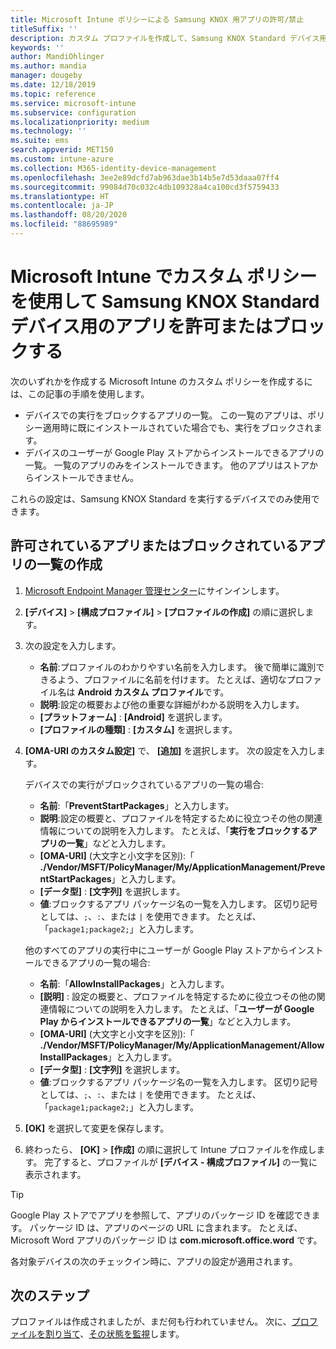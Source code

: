 ```yaml
---
title: Microsoft Intune ポリシーによる Samsung KNOX 用アプリの許可/禁止
titleSuffix: ''
description: カスタム プロファイルを作成して、Samsung KNOX Standard デバイス用のアプリを許可またはブロックします。
keywords: ''
author: MandiOhlinger
ms.author: mandia
manager: dougeby
ms.date: 12/18/2019
ms.topic: reference
ms.service: microsoft-intune
ms.subservice: configuration
ms.localizationpriority: medium
ms.technology: ''
ms.suite: ems
search.appverid: MET150
ms.custom: intune-azure
ms.collection: M365-identity-device-management
ms.openlocfilehash: 3ee2e89dcfd7ab963dae3b14b5e7d53daaa07ff4
ms.sourcegitcommit: 99084d70c032c4db109328a4ca100cd3f5759433
ms.translationtype: HT
ms.contentlocale: ja-JP
ms.lasthandoff: 08/20/2020
ms.locfileid: "88695989"
---
```

# <a name="use-custom-policies-in-microsoft-intune-to-allow-and-block-apps-for-samsung-knox-standard-devices"></a>Microsoft Intune でカスタム ポリシーを使用して Samsung KNOX Standard デバイス用のアプリを許可またはブロックする 

次のいずれかを作成する Microsoft Intune のカスタム ポリシーを作成するには、この記事の手順を使用します。

- デバイスでの実行をブロックするアプリの一覧。 この一覧のアプリは、ポリシー適用時に既にインストールされていた場合でも、実行をブロックされます。
- デバイスのユーザーが Google Play ストアからインストールできるアプリの一覧。 一覧のアプリのみをインストールできます。 他のアプリはストアからインストールできません。

これらの設定は、Samsung KNOX Standard を実行するデバイスでのみ使用できます。

## <a name="create-an-allowed-or-blocked-app-list"></a>許可されているアプリまたはブロックされているアプリの一覧の作成

1. [Microsoft Endpoint Manager 管理センター](https://go.microsoft.com/fwlink/?linkid=2109431)にサインインします。
2. **[デバイス]**  >  **[構成プロファイル]**  >  **[プロファイルの作成]** の順に選択します。
3. 次の設定を入力します。

    - **名前**:プロファイルのわかりやすい名前を入力します。 後で簡単に識別できるよう、プロファイルに名前を付けます。 たとえば、適切なプロファイル名は **Android カスタム プロファイル**です。
    - **説明**:設定の概要および他の重要な詳細がわかる説明を入力します。
    - **[プラットフォーム]** : **[Android]** を選択します。
    - **[プロファイルの種類]** : **[カスタム]** を選択します。

4. **[OMA-URI のカスタム設定]** で、 **[追加]** を選択します。 次の設定を入力します。

    デバイスでの実行がブロックされているアプリの一覧の場合:

    - **名前**:「**PreventStartPackages**」と入力します。
    - **説明**:設定の概要と、プロファイルを特定するために役立つその他の関連情報についての説明を入力します。 たとえば、「**実行をブロックするアプリの一覧**」などと入力します。
    - **[OMA-URI]** (大文字と小文字を区別):「 **./Vendor/MSFT/PolicyManager/My/ApplicationManagement/PreventStartPackages**」と入力します。
    - **[データ型]** : **[文字列]** を選択します。
    - **値**:ブロックするアプリ パッケージ名の一覧を入力します。 区切り記号としては、`;`、`:`、または `|` を使用できます。 たとえば、「`package1;package2;`」と入力します。

   他のすべてのアプリの実行中にユーザーが Google Play ストアからインストールできるアプリの一覧の場合:

    - **名前**:「**AllowInstallPackages**」と入力します。
    - **[説明]** : 設定の概要と、プロファイルを特定するために役立つその他の関連情報についての説明を入力します。 たとえば、「**ユーザーが Google Play からインストールできるアプリの一覧**」などと入力します。
    - **[OMA-URI]** (大文字と小文字を区別):「 **./Vendor/MSFT/PolicyManager/My/ApplicationManagement/AllowInstallPackages**」と入力します。
    - **[データ型]** : **[文字列]** を選択します。
    - **値**:ブロックするアプリ パッケージ名の一覧を入力します。 区切り記号としては、`;`、`:`、または `|` を使用できます。 たとえば、「`package1;package2;`」と入力します。

5. **[OK]** を選択して変更を保存します。
6. 終わったら、 **[OK]**  >  **[作成]** の順に選択して Intune プロファイルを作成します。 完了すると、プロファイルが **[デバイス - 構成プロファイル]** の一覧に表示されます。

>[!TIP]
> Google Play ストアでアプリを参照して、アプリのパッケージ ID を確認できます。 パッケージ ID は、アプリのページの URL に含まれます。 たとえば、Microsoft Word アプリのパッケージ ID は **com.microsoft.office.word** です。

各対象デバイスの次のチェックイン時に、アプリの設定が適用されます。

## <a name="next-steps"></a>次のステップ

プロファイルは作成されましたが、まだ何も行われていません。 次に、[プロファイルを割り当て](device-profile-assign.md)、[その状態を監視](device-profile-monitor.md)します。

